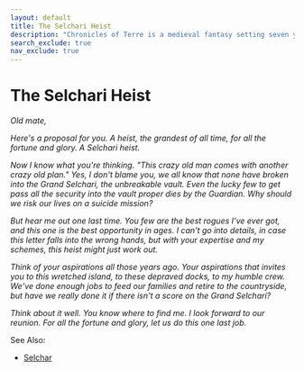 ```yaml
---
layout: default
title: The Selchari Heist
description: "Chronicles of Terre is a medieval fantasy setting seven years in the writing, currently for dungeons & dragons 5th edition."
search_exclude: true
nav_exclude: true
---
```


# The Selchari Heist

*Old mate,*

*Here's a proposal for you. A heist, the grandest of all time, for all the fortune and glory. A Selchari heist.*

*Now I know what you're thinking. "This crazy old man comes with another crazy old plan." Yes, I don't blame you, we all know that none have broken into the Grand Selchari, the unbreakable vault. Even the lucky few to get pass all the security into the vault proper dies by the Guardian. Why should we risk our lives on a suicide mission?*

*But hear me out one last time. You few are the best rogues I've ever got, and this one is the best opportunity in ages. I can't go into details, in case this letter falls into the wrong hands, but with your expertise and my schemes, this heist might just work out.*

*Think of your aspirations all those years ago. Your aspirations that invites you to this wretched island, to these depraved docks, to my humble crew. We've done enough jobs to feed our families and retire to the countryside, but have we really done it if there isn't a score on the Grand Selchari?*

*Think about it well. You know where to find me. I look forward to our reunion. For all the fortune and glory, let us do this one last job.*


See Also:
- [Selchar](../../region/other/selchar)